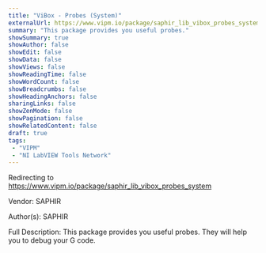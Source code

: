 ```yaml
---
title: "ViBox - Probes (System)"
externalUrl: https://www.vipm.io/package/saphir_lib_vibox_probes_system
summary: "This package provides you useful probes."
showSummary: true
showAuthor: false
showEdit: false
showData: false
showViews: false
showReadingTime: false
showWordCount: false
showBreadcrumbs: false
showHeadingAnchors: false
sharingLinks: false
showZenMode: false
showPagination: false
showRelatedContent: false
draft: true
tags:
 - "VIPM"
 - "NI LabVIEW Tools Network"
---
```


Redirecting to https://www.vipm.io/package/saphir_lib_vibox_probes_system

Vendor: SAPHIR

Author(s): SAPHIR
 
Full Description:
This package provides you useful probes. They will help you to debug your G code.